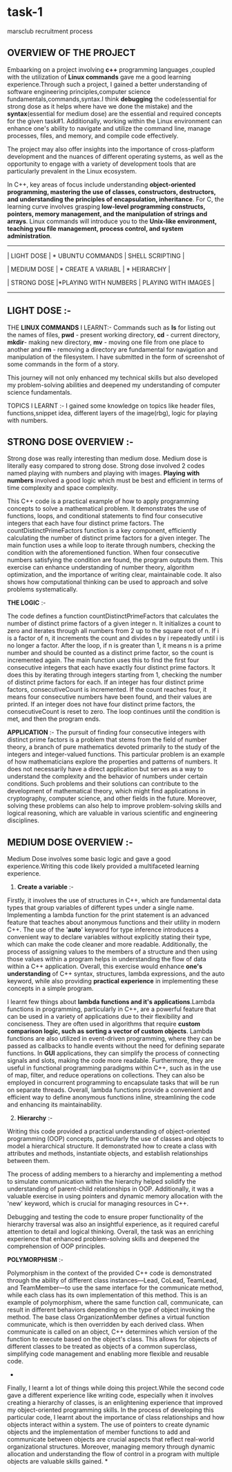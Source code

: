 # task-1
marsclub recruitment process 

OVERVIEW OF THE PROJECT
------------------------

Embaarking on a project involving **c++** programming languages ,coupled with the utilization of **Linux commands** gave me a good learning experience.Through such a project, I gained a better understanding of software engineering principles,computer science fundamentals,commands,syntax.I think **debugging** the code(essential for strong dose as it helps where have we done the mistake) and the **syntax**(essential for medium dose) are the essential and required concepts for the given task#1. 
Additionally, working within the Linux environment can enhance one's ability to navigate and utilize the command line, manage processes, files, and memory, and compile code effectively. 

The project may also offer insights into the importance of cross-platform development and the nuances of different operating systems, as well as the opportunity to engage with a variety of development tools that are particularly prevalent in the Linux ecosystem.

In C++, key areas of focus include understanding **object-oriented programming, mastering the use of classes, constructors, destructors, and understanding the principles of encapsulation, inheritance**.
For C, the learning curve involves grasping **low-level programming constructs, pointers, memory management, and the manipulation of strings and arrays**. 
Linux commands will introduce you to the **Unix-like environment, teaching you file management, process control, and system administration**.

------------------------------------------------------------------

|    LIGHT DOSE  | *  UBUNTU COMMANDS   |  SHELL SCRIPTING       |

|   MEDIUM DOSE  | * CREATE A VARIABL   | * HEIRARCHY            |
  
|   STRONG DOSE  |*PLAYING WITH NUMBERS |  PLAYING WITH IMAGES   |

-------------------------------------------------------------------




 **LIGHT DOSE**  :-
  --------------

  
THE **LINUX COMMANDS** I LEARNT:- 
Commands such as **ls** for listing out the names of files, **pwd** - present working directory, **cd** - current directory, **mkdir**- making new directory, **mv** - moving one file from one place to another and **rm** - removing a directory are fundamental for navigation and manipulation of the filesystem.
I have submitted in the form of screenshot of some commands in the form of a story.

This journey will not only enhanced my technical skills but also developed my problem-solving abilities and deepened my understanding of computer science fundamentals.

TOPICS I LEARNT :-
I gained some knowledge on topics like header files, functions,snippet idea, different layers of the image(rbg), logic for playing with numbers.




 
 **STRONG DOSE OVERVIEW**  :-
 ------------------------


Strong dose was really interesting than medium dose. Medium dose is literally easy compared to strong dose. Strong dose involved 2 codes named playing with numbers and playing with images.
**Playing with numbers** involved a good logic which must be best and efficient in terms of time complexity and space complexity.

This C++ code is a practical example of how to apply programming concepts to solve a mathematical problem. It demonstrates the use of functions, loops, and conditional statements to find four consecutive integers that each have four distinct prime factors. The countDistinctPrimeFactors function is a key component, efficiently calculating the number of distinct prime factors for a given integer. The main function uses a while loop to iterate through numbers, checking the condition with the aforementioned function. When four consecutive numbers satisfying the condition are found, the program outputs them. This exercise can enhance understanding of number theory, algorithm optimization, and the importance of writing clear, maintainable code. It also shows how computational thinking can be used to approach and solve problems systematically.

**THE LOGIC** :-

The code defines a function countDistinctPrimeFactors that calculates the number of distinct prime factors of a given integer n. 
It initializes a count to zero and iterates through all numbers from 2 up to the square root of n. 
If i is a factor of n, it increments the count and divides n by i repeatedly until i is no longer a factor.
After the loop, if n is greater than 1, it means n is a prime number and should be counted as a distinct prime factor, so the count is incremented again.
The main function uses this to find the first four consecutive integers that each have exactly four distinct prime factors. 
It does this by iterating through integers starting from 1, checking the number of distinct prime factors for each. If an integer has four distinct prime factors, consecutiveCount is incremented.
If the count reaches four, it means four consecutive numbers have been found, and their values are printed. 
If an integer does not have four distinct prime factors, the consecutiveCount is reset to zero. 
The loop continues until the condition is met, and then the program ends.


**APPLICATION** :-
The pursuit of finding four consecutive integers with distinct prime factors is a problem that stems from the field of number theory, a branch of pure mathematics devoted primarily to the study of the integers and integer-valued functions. This particular problem is an example of how mathematicians explore the properties and patterns of numbers. It does not necessarily have a direct application but serves as a way to understand the complexity and the behavior of numbers under certain conditions. Such problems and their solutions can contribute to the development of mathematical theory, which might find applications in cryptography, computer science, and other fields in the future. Moreover, solving these problems can also help to improve problem-solving skills and logical reasoning, which are valuable in various scientific and engineering disciplines.



 
 **MEDIUM DOSE OVERVIEW**  :-
 -------------------------


Medium Dose involves some basic logic and gave a good experience.Writing this code likely provided a multifaceted learning experience.

1. **Create a variable** :-

Firstly, it involves the use of structures in C++, which are fundamental data types that group variables of different types under a single name.
Implementing a lambda function for the print statement is an advanced feature that teaches about anonymous functions and their utility in modern C++.
The use of the '**auto**' keyword for type inference introduces a convenient way to declare variables without explicitly stating their type, which can make the code cleaner and more readable. 
Additionally, the process of assigning values to the members of a structure and then using those values within a program helps in understanding the flow of data within a C++ application.
Overall, this exercise would enhance **one's understanding** of C++ syntax, structures, lambda expressions, and the auto keyword, while also providing **practical experience** in implementing these concepts in a simple program.

I learnt few things about **lambda functions and it's applications**.Lambda functions in programming, particularly in C++, are a powerful feature that can be used in a variety of applications due to their flexibility and conciseness. They are often used in algorithms that require **custom comparison logic, such as sorting a vector of custom objects**. Lambda functions are also utilized in event-driven programming, where they can be passed as callbacks to handle events without the need for defining separate functions. In **GUI** applications, they can simplify the process of connecting signals and slots, making the code more readable. Furthermore, they are useful in functional programming paradigms within C++, such as in the use of map, filter, and reduce operations on collections. They can also be employed in concurrent programming to encapsulate tasks that will be run on separate threads. Overall, lambda functions provide a convenient and efficient way to define anonymous functions inline, streamlining the code and enhancing its maintainability.


2. **Hierarchy** :-
 
Writing this code provided a practical understanding of object-oriented programming (OOP) concepts, particularly the use of classes and objects to model a hierarchical structure. 
It demonstrated how to create a class with attributes and methods, instantiate objects, and establish relationships between them.

The process of adding members to a hierarchy and implementing a method to simulate communication within the hierarchy helped solidify the understanding of parent-child relationships in OOP.
Additionally, it was a valuable exercise in using pointers and dynamic memory allocation with the 'new' keyword, which is crucial for managing resources in C++.

Debugging and testing the code to ensure proper functionality of the hierarchy traversal was also an insightful experience, as it required careful attention to detail and logical thinking.
Overall, the task was an enriching experience that enhanced problem-solving skills and deepened the comprehension of OOP principles.

**POLYMORPHISM** :-

Polymorphism in the context of the provided C++ code is demonstrated through the ability of different class instances—Lead, CoLead, TeamLead, and TeamMember—to use the same interface for the communicate method, while each class has its own implementation of this method. This is an example of polymorphism, where the same function call, communicate, can result in different behaviors depending on the type of object invoking the method. The base class OrganizationMember defines a virtual function communicate, which is then overridden by each derived class. When communicate is called on an object, C++ determines which version of the function to execute based on the object's class. This allows for objects of different classes to be treated as objects of a common superclass, simplifying code management and enabling more flexible and reusable code.


*
Finally, I learnt a lot of things while doing this project.While the second code gave a different experience like writing code, especially when it involves creating a hierarchy of classes, is an enlightening experience that improved my object-oriented programming skills. In the process of developing this particular code, I learnt about the importance of class relationships and how objects interact within a system. The use of pointers to create dynamic objects and the implementation of member functions to add and communicate between objects are crucial aspects that reflect real-world organizational structures. Moreover, managing memory through dynamic allocation and understanding the flow of control in a program with multiple objects are valuable skills gained.
*
